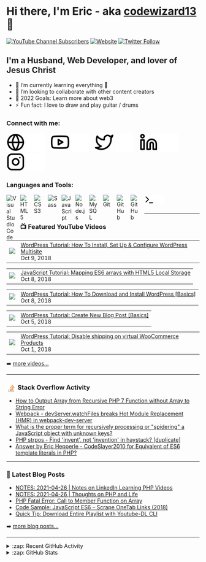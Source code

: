 # Hi there, I'm Eric - aka [codewizard13][youtube] 👋 

[![YouTube Channel Subscribers](https://img.shields.io/youtube/channel/subscribers/UCp93Jok5b2D4-LbIM4ZNNqA?logo=youtube&logoColor=red&style=for-the-badge)][youtube]
[![Website](https://img.shields.io/website?label=erichepperle.com&style=for-the-badge&url=https%3A%2F%2Ferichepperle.com)](https://erichepperle.com)
[![Twitter Follow](https://img.shields.io/twitter/follow/EricLHepperle?color=1DA1F2&logo=twitter&style=for-the-badge)](https://twitter.com/intent/follow?original_referer=https%3A%2F%2Fgithub.com%2Fcodewizard13&screen_name=EricLHepperle)

## I'm a Husband, Web Developer, and lover of Jesus Christ

- 🌱 I’m currently learning everything 🤣
- 👯 I’m looking to collaborate with other content creators
- 🥅 2022 Goals: Learn more about web3
- ⚡ Fun fact: I love to draw and play guitar / drums

### Connect with me:

[![website](./img/globe-light.svg)](https://erichepperle.com#gh-light-mode-only)
[![website](./img/globe-dark.svg)](https://erichepperle.com#gh-dark-mode-only)
&nbsp;&nbsp;
[![website](./img/youtube-light.svg)](https://www.youtube.com/channel/UCp93Jok5b2D4-LbIM4ZNNqA#gh-light-mode-only)
[![website](./img/youtube-dark.svg)](https://www.youtube.com/channel/UCp93Jok5b2D4-LbIM4ZNNqA#gh-dark-mode-only)
&nbsp;&nbsp;
[![website](./img/twitter-light.svg)](https://twitter.com/EricLHepperle#gh-light-mode-only)
[![website](./img/twitter-dark.svg)](https://twitter.com/EricLHepperle#gh-dark-mode-only)
&nbsp;&nbsp;
[![website](./img/linkedin-light.svg)](https://linkedin.com/in/erichepperle#gh-light-mode-only)
[![website](./img/linkedin-dark.svg)](https://linkedin.com/in/erichepperle#gh-dark-mode-only)
&nbsp;&nbsp;
[![website](./img/instagram-light.svg)](https://instagram.com/erichepperledesigns#gh-light-mode-only)
[![website](./img/instagram-dark.svg)](https://instagram.com/erichepperledesigns#gh-dark-mode-only)

### Languages and Tools:

[<img align="left" alt="Visual Studio Code" width="26px" src="https://cdn.jsdelivr.net/gh/devicons/devicon/icons/vscode/vscode-original.svg" style="padding-right:10px;" />][webdevplaylist]
[<img align="left" alt="HTML5" width="26px" src="https://cdn.jsdelivr.net/gh/devicons/devicon/icons/html5/html5-original.svg" style="padding-right:10px;" />][webdevplaylist]
[<img align="left" alt="CSS3" width="26px" src="https://cdn.jsdelivr.net/gh/devicons/devicon/icons/css3/css3-original.svg" style="padding-right:10px;" />][cssplaylist]
[<img align="left" alt="Sass" width="26px" src="https://cdn.jsdelivr.net/gh/devicons/devicon/icons/sass/sass-original.svg" style="padding-right:10px;" />][cssplaylist]
[<img align="left" alt="JavaScript" width="26px" src="https://cdn.jsdelivr.net/gh/devicons/devicon/icons/javascript/javascript-original.svg" style="padding-right:10px;" />][jsplaylist]
[<img align="left" alt="Node.js" width="26px" src="https://cdn.jsdelivr.net/gh/devicons/devicon/icons/nodejs/nodejs-original.svg" style="padding-right:10px;" />][webdevplaylist]
[<img align="left" alt="MySQL" width="26px" src="https://cdn.jsdelivr.net/gh/devicons/devicon/icons/mysql/mysql-original.svg" style="padding-right:10px;" />][webdevplaylist]
[<img align="left" alt="Git" width="26px" src="https://cdn.jsdelivr.net/gh/devicons/devicon/icons/git/git-original.svg" style="padding-right:10px;" />][webdevplaylist]
[<img align="left" alt="GitHub" width="26px" src="https://user-images.githubusercontent.com/3369400/139447912-e0f43f33-6d9f-45f8-be46-2df5bbc91289.png" style="padding-right:10px;" />](https://www.youtube.com/playlist?list=PLkwxH9e_vrAJ0WbEsFA9W3I1W-g_BTsbt#gh-dark-mode-only)
[<img align="left" alt="GitHub" width="26px" src="https://user-images.githubusercontent.com/3369400/139448065-39a229ba-4b06-434b-bc67-616e2ed80c8f.png" style="padding-right:10px;" />](https://www.youtube.com/playlist?list=PLkwxH9e_vrAJ0WbEsFA9W3I1W-g_BTsbt#gh-light-mode-only)
[<img align="left" alt="Terminal" width="26px" src="./img/terminal-light.svg" />](https://www.youtube.com/playlist?list=PLkwxH9e_vrAJ0WbEsFA9W3I1W-g_BTsbt#gh-light-mode-only)
[<img align="left" alt="Terminal" width="26px" src="./img/terminal-dark.svg" />](https://www.youtube.com/playlist?list=PLkwxH9e_vrAJ0WbEsFA9W3I1W-g_BTsbt#gh-dark-mode-only)

<br />
<br />

---

### 📺 Featured YouTube Videos

<!-- YOUTUBE:START --><table><tr><td><a href="https://www.youtube.com/watch?v=LugDsyNV-P8"><img width="140px" src="https://i.ytimg.com/vi/LugDsyNV-P8/mqdefault.jpg"></a></td>
<td><a href="https://www.youtube.com/watch?v=LugDsyNV-P8">WordPress Tutorial: How To Install, Set Up &amp; Configure WordPress Multisite</a><br/>Oct 9, 2018</td></tr></table>
<table><tr><td><a href="https://www.youtube.com/watch?v=W8s-LcXU-io"><img width="140px" src="https://i.ytimg.com/vi/W8s-LcXU-io/mqdefault.jpg"></a></td>
<td><a href="https://www.youtube.com/watch?v=W8s-LcXU-io">JavaScript Tutorial: Mapping ES6 arrays with HTML5 Local Storage</a><br/>Oct 8, 2018</td></tr></table>
<table><tr><td><a href="https://www.youtube.com/watch?v=fRbbyHXGKYk"><img width="140px" src="https://i.ytimg.com/vi/fRbbyHXGKYk/mqdefault.jpg"></a></td>
<td><a href="https://www.youtube.com/watch?v=fRbbyHXGKYk">WordPress Tutorial: How To Download and Install WordPress [Basics]</a><br/>Oct 8, 2018</td></tr></table>
<table><tr><td><a href="https://www.youtube.com/watch?v=VqAmWUY0E4I"><img width="140px" src="https://i.ytimg.com/vi/VqAmWUY0E4I/mqdefault.jpg"></a></td>
<td><a href="https://www.youtube.com/watch?v=VqAmWUY0E4I">WordPress Tutorial: Create New Blog Post [Basics]</a><br/>Oct 5, 2018</td></tr></table>
<table><tr><td><a href="https://www.youtube.com/watch?v=0ItyU4nlHr0"><img width="140px" src="https://i.ytimg.com/vi/0ItyU4nlHr0/mqdefault.jpg"></a></td>
<td><a href="https://www.youtube.com/watch?v=0ItyU4nlHr0">WordPress Tutorial: Disable shipping on virtual WooCommerce Products</a><br/>Oct 1, 2018</td></tr></table>
<!-- YOUTUBE:END -->

➡️ [more videos...](https://www.youtube.com/channel/UCp93Jok5b2D4-LbIM4ZNNqA)

---

### <img align="left" alt="Stack Overflow" width="26px" src="./img/stackoverflow.svg" style="padding-right:3px;" /> Stack Overflow Activity
<!-- STACKOVERFLOW:START -->
- [How to Output Array from Recursive PHP 7 Function without Array to String Error](https://stackoverflow.com/questions/71001079/how-to-output-array-from-recursive-php-7-function-without-array-to-string-error)
- [Webpack - devServer.watchFiles breaks Hot Module Replacement &lpar;HMR&rpar; in webpack-dev-server](https://stackoverflow.com/questions/70855375/webpack-devserver-watchfiles-breaks-hot-module-replacement-hmr-in-webpack-de)
- [What is the proper term for recursively processing or &quot;spidering&quot; a JavaScript object with unknown keys?](https://stackoverflow.com/questions/70291214/what-is-the-proper-term-for-recursively-processing-or-spidering-a-javascript-o)
- [PHP strpos - Find &#39;invent&#39;, not &#39;invention&#39; in haystack? [duplicate]](https://stackoverflow.com/questions/70058713/php-strpos-find-invent-not-invention-in-haystack)
- [Answer by Eric Hepperle - CodeSlayer2010 for Equivalent of ES6 template literals in PHP?](https://stackoverflow.com/questions/56111001/equivalent-of-es6-template-literals-in-php/69979571#69979571)
<!-- STACKOVERFLOW:END -->

---

### 📕 Latest Blog Posts

<!-- BLOG-POST-LIST:START -->
- [NOTES: 2021-04-26 | Notes on LinkedIn Learning PHP Videos](https://erichepperle.com/notes-20210426-php-linkedinlearning-2/)
- [NOTES: 2021-04-26 | Thoughts on PHP and Life](https://erichepperle.com/notes-20210426-php-linkedinlearning/)
- [PHP Fatal Error: Call to Member Function on Array](https://erichepperle.com/linkedin-learning-php-fatal-error-call-member-function-array/)
- [Code Sample: JavaScript ES6 – Scrape OneTab Links &lpar;2018&rpar;](https://erichepperle.com/code-sample-es6-scrape-onetab-links/)
- [Quick Tip: Download Entire Playlist with Youtube-DL CLI](https://erichepperle.com/youtube-dl-playlist-download/)
<!-- BLOG-POST-LIST:END -->

➡️ [more blog posts...](https://erichepperle.com)

---

<details>
  <summary>:zap: Recent GitHub Activity</summary>
  
<!--START_SECTION:activity-->
1. 🗣 Commented on [#74](https://github.com/codewizard13/create-10k-nft-collection/issues/74) in [codewizard13/create-10k-nft-collection](https://github.com/codewizard13/create-10k-nft-collection)
2. 🗣 Commented on [#73](https://github.com/codewizard13/create-10k-nft-collection/issues/73) in [codewizard13/create-10k-nft-collection](https://github.com/codewizard13/create-10k-nft-collection)
3. 🗣 Commented on [#71](https://github.com/codewizard13/create-10k-nft-collection/issues/71) in [codewizard13/create-10k-nft-collection](https://github.com/codewizard13/create-10k-nft-collection)
4. 🗣 Commented on [#69](https://github.com/codewizard13/create-10k-nft-collection/issues/69) in [codewizard13/create-10k-nft-collection](https://github.com/codewizard13/create-10k-nft-collection)
5. ❗️ Closed issue [#69](https://github.com/codewizard13/create-10k-nft-collection/issues/69) in [codewizard13/create-10k-nft-collection](https://github.com/codewizard13/create-10k-nft-collection)
<!--END_SECTION:activity-->

</details>

<details>
  <summary>:zap: GitHub Stats</summary>

  <img align="left" alt="codewizard13's GitHub Stats" src="https://github-readme-stats.vercel.app/api?username=codewizard13&show_icons=true&hide_border=false&title_color=ff652f&icon_color=FFE400&bg_color=09131B&text_color=ffffff&border_color=0c1a25" />

</details>

[website]: https://erichepperle.com
[twitter]: https://twitter.com/EricLHepperle
[youtube]: https://www.youtube.com/channel/UCp93Jok5b2D4-LbIM4ZNNqA
[instagram]: https://instagram.com/erichepperledesigns
[linkedin]: https://linkedin.com/in/erichepperle
[webdevplaylist]: https://www.youtube.com/playlist?list=PLhCzsLE0NTmFRUpW7otaSpOg1tzaEPXCn
[jsplaylist]: https://www.youtube.com/playlist?list=PLhCzsLE0NTmEHW3FOsKr9ryg4gtLdmgL6
[cssplaylist]: https://www.youtube.com/playlist?list=PLhCzsLE0NTmEeklnfrCi91Dvjlp-4Ej5J

